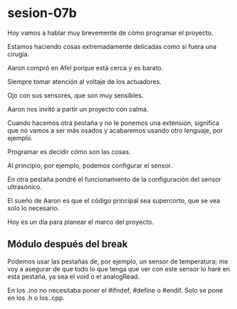 # sesion-07b

Hoy vamos a hablar muy brevemente de cómo programar el proyecto.

Estamos haciendo cosas extremadamente delicadas como si fuera una cirugía.

Aaron compró en Afel porque está cerca y es barato.

Siempre tomar atención al voltaje de los actuadores. 

Ojo con sus sensores, que son muy sensibles.

Aaron nos invitó a partir un proyecto con calma.

Cuando hacemos otra pestaña y no le ponemos una extensión, significa que no vamos a ser más osados y acabaremos usando otro lenguaje, por ejemplo.

Programar es decidir cómo son las cosas.

Al principio, por ejemplo, podemos configurar el sensor.

En otra pestaña pondré el funcionamiento de la configuración del sensor ultrasónico.

El sueño de Aaron es que el código principal sea supercorto, que se vea solo lo necesario.

Hoy es un día para planear el marco del proyecto.

## Módulo después del break 

Podemos usar las pestañas de, por ejemplo, un sensor de temperatura; me voy a asegurar de que todo lo que tenga que ver con este sensor lo haré en esta pestaña, ya sea el void o el analogRead.

En los .ino no necesitaba poner el #ifndef, #define o #endif. Solo se pone en los .h o los .cpp.

